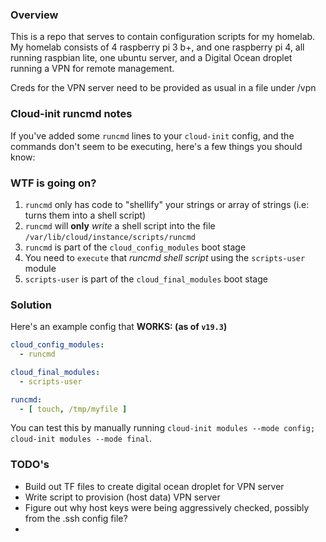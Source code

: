 ### Overview

This is a repo that serves to contain configuration scripts for my homelab.  My homelab consists of 4 raspberry pi 3 b+, and one raspberry pi 4, all running raspbian lite, one ubuntu server, and a Digital Ocean droplet running a VPN for remote management.  

Creds for the VPN server need to be provided as usual in a file under /vpn


### Cloud-init runcmd notes
If you've added some `runcmd` lines to your `cloud-init` config, and the commands don't seem to be executing, here's a few things you should know:

### WTF is going on?

1. `runcmd` only has code to "shellify" your strings or array of strings (i.e: turns them into a shell script)
2. `runcmd` will **only** _write_ a shell script into the file `/var/lib/cloud/instance/scripts/runcmd`
3. `runcmd` is part of the `cloud_config_modules` boot stage
4. You need to `execute` that _runcmd shell script_ using the `scripts-user` module
5. `scripts-user` is part of the `cloud_final_modules` boot stage

### Solution

Here's an example config that **WORKS: (as of `v19.3`)**

```yaml
cloud_config_modules:
  - runcmd

cloud_final_modules:
  - scripts-user

runcmd:
  - [ touch, /tmp/myfile ]
```

You can test this by manually running `cloud-init modules --mode config; cloud-init modules --mode final`.

### TODO's

 - Build out TF files to create digital ocean droplet for VPN server
 - Write script to provision (host data) VPN server
 - Figure out why host keys were being aggressively checked, possibly from the .ssh config file?
 - 
